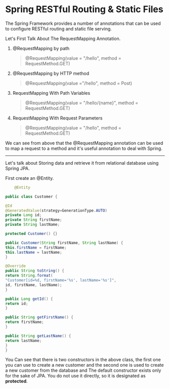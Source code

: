 # Spring RESTful Routing & Static Files

The Spring Framework provides a number of annotations that can be used to configure RESTful routing and static file serving.

Let's First Talk About The RequestMapping Annotation.

1. @RequestMapping by path

   > @RequestMapping(value = "/hello", method = RequestMethod.GET)

2. @RequestMapping by HTTP method

   > @RequestMapping(value ="/hello", method = Post)

3. RequestMapping With Path Variables

   > @RequestMapping(value = "/hello/{name}", method = RequestMethod.GET)

4. RequestMapping With Request Parameters

   > @RequestMapping(value = "/hello", method = RequestMethod.GET)

We can see from above that the @RequestMapping annotation can be used to map a request to a method and it's useful annotation to deal with Spring.

---

Let's talk about Storing data and retrieve it from relational database using Spring JPA.

First create an @Entity.

```java
    @Entity

public class Customer {

@Id
@GeneratedValue(strategy=GenerationType.AUTO)
private Long id;
private String firstName;
private String lastName;

protected Customer() {}

public Customer(String firstName, String lastName) {
this.firstName = firstName;
this.lastName = lastName;
}

@Override
public String toString() {
return String.format(
"Customer[id=%d, firstName='%s', lastName='%s']",
id, firstName, lastName);
}

public Long getId() {
return id;
}

public String getFirstName() {
return firstName;
}

public String getLastName() {
return lastName;
}
}
```

You Can see that there is two constructors in the above class, the first one you can use to create a new customer and the second one is used to create a new customer from the database and The default constructor exists only for the sake of JPA. You do not use it directly, so it is designated as **protected**.
